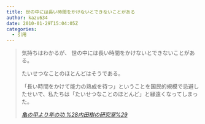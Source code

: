 ```yaml
---
title: 世の中には長い時間をかけないとできないことがある
author: kazu634
date: 2010-01-29T15:04:05Z
categories:
  - 引用
---
```

<div class="section">
<blockquote title="亀の甲より年の功 %28内田樹の研究室%29" cite="http://blog.tatsuru.com/2010/01/28_1116.php">
<p>
      気持ちはわかるが、 世の中には長い時間をかけないとできないことがある。
</p>

<p>
      たいせつなことのほとんどはそうである。
</p>

<p>
      「長い時間をかけて能力の熟成を待つ」ということを国民的規模で忌避したせいで、私たちは「たいせつなことのほとんど」と縁遠くなってしまった。
</p>

<p>
<cite><a href="http://blog.tatsuru.com/2010/01/28_1116.php" onclick="__gaTracker('send', 'event', 'outbound-article', 'http://blog.tatsuru.com/2010/01/28_1116.php', '亀の甲より年の功 %28内田樹の研究室%29');" target="_blank">亀の甲より年の功 %28内田樹の研究室%29</a></cite>
</p>
</blockquote>
</div>
